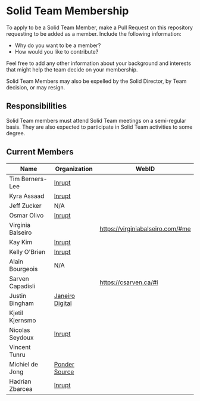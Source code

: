 # Solid Team Membership

To apply to be a Solid Team Member, make a Pull Request on this repository requesting to be added as a member. Include the following information:

* Why do you want to be a member?
* How would you like to contribute?

Feel free to add any other information about your background and interests that might help the team decide on your membership.

Solid Team Members may also be expelled by the Solid Director, by Team decision, or may resign.

## Responsibilities

Solid Team members must attend Solid Team meetings on a semi-regular basis. They are also expected to participate in Solid Team activities to some degree.

## Current Members

| Name              | Organization                                                                          | WebID                                              |
| ----------------- | ------------------------------------------------------------------------------------- | -------------------------------------------------- |
| Tim Berners-Lee   | [Inrupt]([https://www.inrupt.com](https://www.inrupt.com/))                           |
| Kyra Assaad       | [Inrupt]([https://www.inrupt.com](https://www.inrupt.com/))                           |                                                    |
| Jeff Zucker       | N/A                                                                                   |                                                    |
| Osmar Olivo       | [Inrupt]([https://www.inrupt.com](https://www.inrupt.com/))                           |                                                    |
| Virginia Balseiro | | <https://virginiabalseiro.com/#me>                       |                                                    |
| Kay Kim           | [Inrupt]([https://www.inrupt.com](https://www.inrupt.com/))                           |                                                    |
| Kelly O'Brien     | [Inrupt]([https://www.inrupt.com](https://www.inrupt.com/))                           |                                                    |
| Alain Bourgeois   | N/A                                                                                   |                                                    |
| Sarven Capadisli  |        | <https://csarven.ca/#i>                                                                               |                                                    |
| Justin Bingham    | [Janeiro Digital]([https://www.janeirodigital.com/](https://www.janeirodigital.com/)) |                                                    |
| Kjetil Kjernsmo   |                                                                                       |                                                    |
| Nicolas Seydoux   | [Inrupt]([https://www.inrupt.com](https://www.inrupt.com/))                           |                                                    |
| Vincent Tunru     |                                                                                       |                                                    |
| Michiel de Jong   | [Ponder Source]([https://pondersource.com/)                                         |                                                    |
| Hadrian Zbarcea   | [Inrupt]([https://www.inrupt.com](https://www.inrupt.com/))                           |                                                    |
